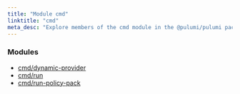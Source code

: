 ```yaml
---
title: "Module cmd"
linktitle: "cmd"
meta_desc: "Explore members of the cmd module in the @pulumi/pulumi package."
---
```


<!-- WARNING: this page was generated by a tool. Do not edit it by hand. -->
<!-- To change it, please see https://github.com/pulumi/docs/tree/master/tools/tscdocgen. -->


<h3>Modules</h3>
<ul class="api">
    <li><a href="dynamic-provider/"><span class="symbol module"></span>cmd/dynamic-provider</a></li>
    <li><a href="run/"><span class="symbol module"></span>cmd/run</a></li>
    <li><a href="run-policy-pack/"><span class="symbol module"></span>cmd/run-policy-pack</a></li>
</ul>








